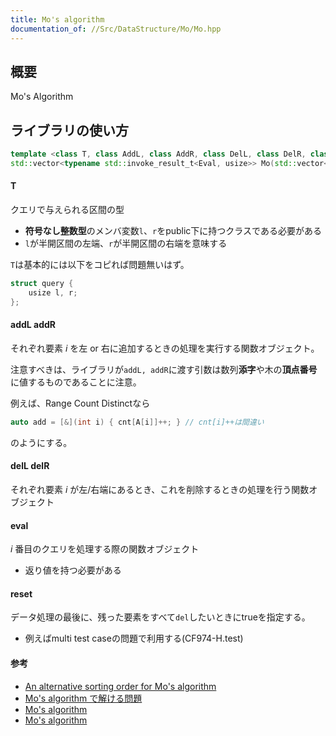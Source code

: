 ```yaml
---
title: Mo's algorithm
documentation_of: //Src/DataStructure/Mo/Mo.hpp
---
```


## 概要

Mo's Algorithm

## ライブラリの使い方

```cpp
template <class T, class AddL, class AddR, class DelL, class DelR, class Eval>
std::vector<typename std::invoke_result_t<Eval, usize>> Mo(std::vector<T> qs, AddL addL, AddR addR, DelL delL, DelR delR, Eval eval, bool reset = false) {
```

#### T

クエリで与えられる区間の型

- **符号なし整数型**のメンバ変数`l`、`r`をpublic下に持つクラスである必要がある
- `l`が半開区間の左端、`r`が半開区間の右端を意味する

`T`は基本的には以下をコピれば問題無いはず。

```cpp
struct query {
    usize l, r;
};
```

#### addL addR

それぞれ要素 $i$ を左 or 右に追加するときの処理を実行する関数オブジェクト。

注意すべきは、ライブラリが`addL, addR`に渡す引数は数列**添字**や木の**頂点番号**に値するものであることに注意。

例えば、Range Count Distinctなら

```cpp
auto add = [&](int i) { cnt[A[i]]++; } // cnt[i]++は間違い
```

のようにする。

#### delL delR

それぞれ要素 $i$ が左/右端にあるとき、これを削除するときの処理を行う関数オブジェクト

#### eval

$i$ 番目のクエリを処理する際の関数オブジェクト

- 返り値を持つ必要がある

#### reset

データ処理の最後に、残った要素をすべて`del`したいときにtrueを指定する。

- 例えばmulti test caseの問題で利用する(CF974-H.test)

#### 参考

- [An alternative sorting order for Mo's algorithm](https://codeforces.com/blog/entry/61203)
- [Mo's algorithm で解ける問題](https://37zigen.com/mos-algorithm-%E3%81%A7%E8%A7%A3%E3%81%91%E3%82%8B%E5%95%8F%E9%A1%8C/)
- [Mo's algorithm](https://take44444.github.io/Algorithm-Book/range/mo/main.html)
- [Mo's algorithm](https://ei1333.hateblo.jp/entry/2017/09/11/211011)
